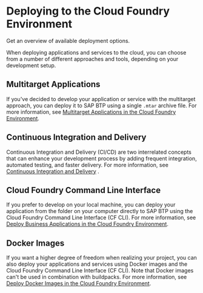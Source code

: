 <!-- loio2a21055cc94b4a528a820f73e6fa7d69 -->

# Deploying to the Cloud Foundry Environment

Get an overview of available deployment options.

When deploying applications and services to the cloud, you can choose from a number of different approaches and tools, depending on your development setup.



<a name="loio2a21055cc94b4a528a820f73e6fa7d69__section_obf_tyj_qnb"/>

## Multitarget Applications

If you've decided to develop your application or service with the multitarget approach, you can deploy it to SAP BTP using a single `.mtar` archive file. For more information, see [Multitarget Applications in the Cloud Foundry Environment](multitarget-applications-in-the-cloud-foundry-environment-d04fc0e.md).



<a name="loio2a21055cc94b4a528a820f73e6fa7d69__section_sm1_5yj_qnb"/>

## Continuous Integration and Delivery

Continuous Integration and Delivery \(CI/CD\) are two interrelated concepts that can enhance your development process by adding frequent integration, automated testing, and faster delivery. For more information, see [Continuous Integration and Delivery](continuous-integration-and-delivery-fdead30.md#loiofdead30953d24c0ca75768e2c3bcdd2c) .



<a name="loio2a21055cc94b4a528a820f73e6fa7d69__section_gg2_vyj_qnb"/>

## Cloud Foundry Command Line Interface

If you prefer to develop on your local machine, you can deploy your application from the folder on your computer directly to SAP BTP using the Cloud Foundry Command Line Interface \(CF CLI\). For more information, see [Deploy Business Applications in the Cloud Foundry Environment](deploy-business-applications-in-the-cloud-foundry-environment-4946ea5.md).



<a name="loio2a21055cc94b4a528a820f73e6fa7d69__section_gft_wyj_qnb"/>

## Docker Images

If you want a higher degree of freedom when realizing your project, you can also deploy your applications and services using Docker images and the Cloud Foundry Command Line Interface \(CF CLI\). Note that Docker images can't be used in combination with buildpacks. For more information, see [Deploy Docker Images in the Cloud Foundry Environment](deploy-docker-images-in-the-cloud-foundry-environment-c190ad6.md).

